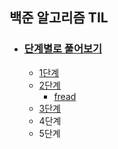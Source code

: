 ## 백준 알고리즘 TIL

* ### [단계별로 풀어보기](https://www.acmicpc.net/step)

  * [1단계](https://clever-tellurium-50a.notion.site/1-2274860984ca4c199ec9f28f3943d33d) 
  * [2단계](https://clever-tellurium-50a.notion.site/2-1561582d8ec64b918b8ec25df9474271)
    * [fread](https://clever-tellurium-50a.notion.site/fread-d30b7711d926478fa1c5cd15a56a8e7a)
  * [3단계](https://clever-tellurium-50a.notion.site/e2ed5c476b4442daaf57b506cf0af67b)
  * 4단계
  * 5단계
